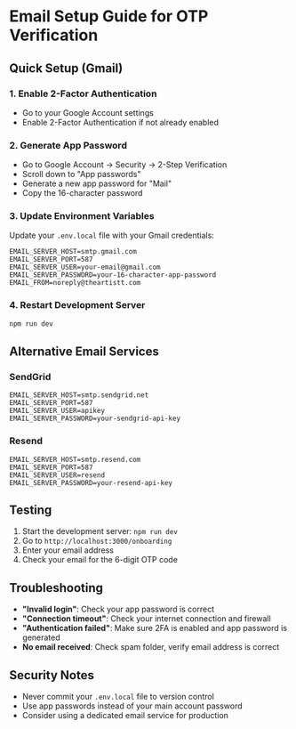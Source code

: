 # Email Setup Guide for OTP Verification

## Quick Setup (Gmail)

### 1. Enable 2-Factor Authentication
- Go to your Google Account settings
- Enable 2-Factor Authentication if not already enabled

### 2. Generate App Password
- Go to Google Account → Security → 2-Step Verification
- Scroll down to "App passwords"
- Generate a new app password for "Mail"
- Copy the 16-character password

### 3. Update Environment Variables
Update your `.env.local` file with your Gmail credentials:

```env
EMAIL_SERVER_HOST=smtp.gmail.com
EMAIL_SERVER_PORT=587
EMAIL_SERVER_USER=your-email@gmail.com
EMAIL_SERVER_PASSWORD=your-16-character-app-password
EMAIL_FROM=noreply@theartistt.com
```

### 4. Restart Development Server
```bash
npm run dev
```

## Alternative Email Services

### SendGrid
```env
EMAIL_SERVER_HOST=smtp.sendgrid.net
EMAIL_SERVER_PORT=587
EMAIL_SERVER_USER=apikey
EMAIL_SERVER_PASSWORD=your-sendgrid-api-key
```

### Resend
```env
EMAIL_SERVER_HOST=smtp.resend.com
EMAIL_SERVER_PORT=587
EMAIL_SERVER_USER=resend
EMAIL_SERVER_PASSWORD=your-resend-api-key
```

## Testing

1. Start the development server: `npm run dev`
2. Go to `http://localhost:3000/onboarding`
3. Enter your email address
4. Check your email for the 6-digit OTP code

## Troubleshooting

- **"Invalid login"**: Check your app password is correct
- **"Connection timeout"**: Check your internet connection and firewall
- **"Authentication failed"**: Make sure 2FA is enabled and app password is generated
- **No email received**: Check spam folder, verify email address is correct

## Security Notes

- Never commit your `.env.local` file to version control
- Use app passwords instead of your main account password
- Consider using a dedicated email service for production
